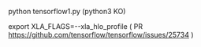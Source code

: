 python tensorflow1.py (python3 KO)

export XLA_FLAGS=--xla_hlo_profile ( PR https://github.com/tensorflow/tensorflow/issues/25734 )